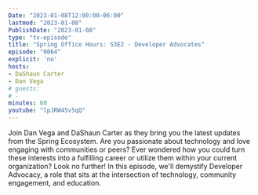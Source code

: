 ```yaml
---
Date: "2023-01-08T12:00:00-06:00"
lastmod: "2023-01-08"
PublishDate: "2023-01-08"
type: "tv-episode"
title: "Spring Office Hours: S3E2 - Developer Advocates"
episode: "0064"
explicit: 'no'
hosts:
- DaShaun Carter
- Dan Vega
# guests:
# -
minutes: 60
youtube: "lpJRW45v5qQ"
---
```


Join Dan Vega and DaShaun Carter as they bring you the latest updates from the Spring Ecosystem. Are you passionate about technology and love engaging with communities or peers? Ever wondered how you could turn these interests into a fulfilling career or utilize them within your current organization? Look no further! In this episode, we'll demystify Developer Advocacy, a role that sits at the intersection of technology, community engagement, and education.